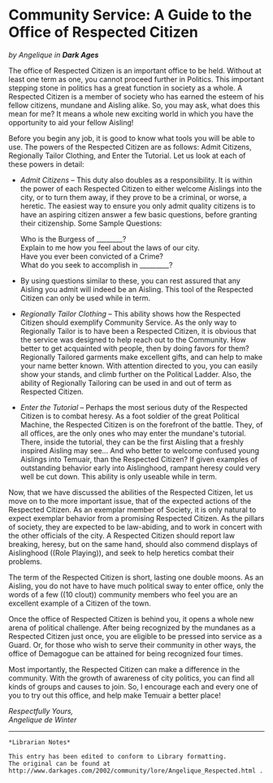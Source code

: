 # Community Service: A Guide to the Office of Respected Citizen

_by Angelique in_ ___Dark Ages___

The office of Respected Citizen is an important office to be held. Without at least one term as one, you cannot proceed further in Politics. This important stepping stone in politics has a great function in society as a whole. A Respected Citizen is a member of society who has earned the esteem of his fellow citizens, mundane and Aisling alike. So, you may ask, what does this mean for me? It means a whole new exciting world in which you have the opportunity to aid your fellow Aisling!

Before you begin any job, it is good to know what tools you will be able to use. The powers of the Respected Citizen are as follows: Admit Citizens, Regionally Tailor Clothing, and Enter the Tutorial. Let us look at each of these powers in detail:

- _Admit Citizens_ – This duty also doubles as a responsibility. It is within the power of each Respected Citizen to either welcome Aislings into the city, or to turn them away, if they prove to be a criminal, or worse, a heretic. The easiest way to ensure you only admit quality citizens is to have an aspiring citizen answer a few basic questions, before granting their citizenship. Some Sample Questions:  

   Who is the Burgess of ________?  
   Explain to me how you feel about the laws of our city.  
   Have you ever been convicted of a Crime?  
   What do you seek to accomplish in _________?  
- By using questions similar to these, you can rest assured that any Aisling you admit will indeed be an Aisling. This tool of the Respected Citizen can only be used while in term.

- _Regionally Tailor Clothing_ – This ability shows how the Respected Citizen should exemplify Community Service. As the only way to Regionally Tailor is to have been a Respected Citizen, it is obvious that the service was designed to help reach out to the Community. How better to get acquainted with people, then by doing favors for them? Regionally Tailored garments make excellent gifts, and can help to make your name better known. With attention directed to you, you can easily show your stands, and climb further on the Political Ladder. Also, the ability of Regionally Tailoring can be used in and out of term as Respected Citizen.

- _Enter the Tutorial_ – Perhaps the most serious duty of the Respected Citizen is to combat heresy. As a foot soldier of the great Political Machine, the Respected Citizen is on the forefront of the battle. They, of all offices, are the only ones who may enter the mundane's tutorial. There, inside the tutorial, they can be the first Aisling that a freshly inspired Aisling may see… And who better to welcome confused young Aislings into Temuair, than the Respected Citizen? If given examples of outstanding behavior early into Aislinghood, rampant heresy could very well be cut down. This ability is only useable while in term.

Now, that we have discussed the abilities of the Respected Citizen, let us move on to the more important issue, that of the expected actions of the Respected Citizen. As an exemplar member of Society, it is only natural to expect exemplar behavior from a promising Respected Citizen. As the pillars of society, they are expected to be law-abiding, and to work in concert with the other officials of the city. A Respected Citizen should report law breaking, heresy, but on the same hand, should also commend displays of Aislinghood ((Role Playing)), and seek to help heretics combat their problems.

The term of the Respected Citizen is short, lasting one double moons. As an Aisling, you do not have to have much political sway to enter office, only the words of a few ((10 clout)) community members who feel you are an excellent example of a Citizen of the town.

Once the office of Respected Citizen is behind you, it opens a whole new arena of political challenge. After being recognized by the mundanes as a Respected Citizen just once, you are eligible to be pressed into service as a Guard. Or, for those who wish to serve their community in other ways, the office of Demagogue can be attained for being recognized four times.

Most importantly, the Respected Citizen can make a difference in the community. With the growth of awareness of city politics, you can find all kinds of groups and causes to join. So, I encourage each and every one of you to try out this office, and help make Temuair a better place!

_Respectfully Yours,_  
_Angelique de Winter_

***

```
*Librarian Notes*

This entry has been edited to conform to Library formatting.
The original can be found at http://www.darkages.com/2002/community/lore/Angelique_Respected.html .
```
